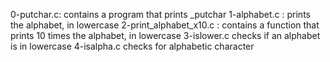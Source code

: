 0-putchar.c: contains a program that prints _putchar
1-alphabet.c : prints the alphabet, in lowercase
2-print_alphabet_x10.c : contains a function that prints 10 times the alphabet, in lowercase
3-islower.c checks if an alphabet is in lowercase
4-isalpha.c checks for alphabetic character
